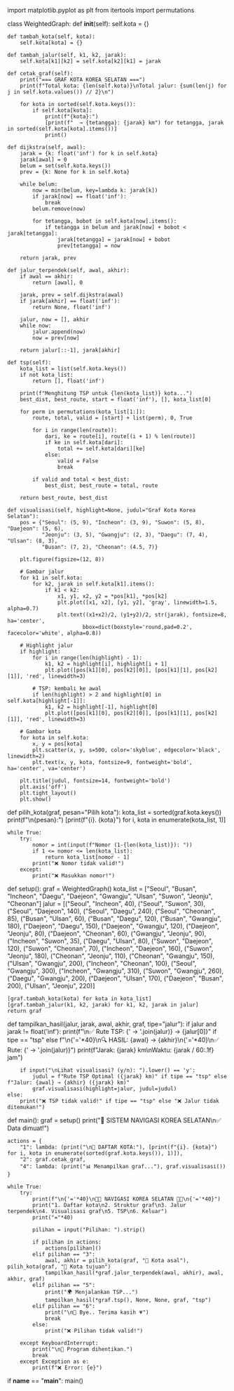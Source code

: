 import matplotlib.pyplot as plt
from itertools import permutations

class WeightedGraph:
    def __init__(self):
        self.kota = {}
    
    def tambah_kota(self, kota):
        self.kota[kota] = {}
    
    def tambah_jalur(self, k1, k2, jarak):
        self.kota[k1][k2] = self.kota[k2][k1] = jarak
    
    def cetak_graf(self):
        print("=== GRAF KOTA KOREA SELATAN ===")
        print(f"Total kota: {len(self.kota)}\nTotal jalur: {sum(len(j) for j in self.kota.values()) // 2}\n")
        
        for kota in sorted(self.kota.keys()):
            if self.kota[kota]:
                print(f"{kota}:")
                [print(f"  → {tetangga}: {jarak} km") for tetangga, jarak in sorted(self.kota[kota].items())]
                print()
    
    def dijkstra(self, awal):
        jarak = {k: float('inf') for k in self.kota}
        jarak[awal] = 0
        belum = set(self.kota.keys())
        prev = {k: None for k in self.kota}
        
        while belum:
            now = min(belum, key=lambda k: jarak[k])
            if jarak[now] == float('inf'):
                break
            belum.remove(now)
            
            for tetangga, bobot in self.kota[now].items():
                if tetangga in belum and jarak[now] + bobot < jarak[tetangga]:
                    jarak[tetangga] = jarak[now] + bobot
                    prev[tetangga] = now
        
        return jarak, prev
    
    def jalur_terpendek(self, awal, akhir):
        if awal == akhir:
            return [awal], 0
        
        jarak, prev = self.dijkstra(awal)
        if jarak[akhir] == float('inf'):
            return None, float('inf')
        
        jalur, now = [], akhir
        while now:
            jalur.append(now)
            now = prev[now]
        
        return jalur[::-1], jarak[akhir]
    
    def tsp(self):
        kota_list = list(self.kota.keys())
        if not kota_list:
            return [], float('inf')
        
        print(f"Menghitung TSP untuk {len(kota_list)} kota...")
        best_dist, best_route, start = float('inf'), [], kota_list[0]
        
        for perm in permutations(kota_list[1:]):
            route, total, valid = [start] + list(perm), 0, True
   
            for i in range(len(route)):
                dari, ke = route[i], route[(i + 1) % len(route)]
                if ke in self.kota[dari]:
                    total += self.kota[dari][ke]
                else:
                    valid = False
                    break
 
            if valid and total < best_dist:
                best_dist, best_route = total, route
        
        return best_route, best_dist
    
    def visualisasi(self, highlight=None, judul="Graf Kota Korea Selatan"):
        pos = {"Seoul": (5, 9), "Incheon": (3, 9), "Suwon": (5, 8), "Daejeon": (5, 6), 
               "Jeonju": (3, 5), "Gwangju": (2, 3), "Daegu": (7, 4), "Ulsan": (8, 3), 
               "Busan": (7, 2), "Cheonan": (4.5, 7)}
        
        plt.figure(figsize=(12, 8))
        
        # Gambar jalur
        for k1 in self.kota:
            for k2, jarak in self.kota[k1].items():
                if k1 < k2:
                    x1, y1, x2, y2 = *pos[k1], *pos[k2]
                    plt.plot([x1, x2], [y1, y2], 'gray', linewidth=1.5, alpha=0.7)
                    plt.text((x1+x2)/2, (y1+y2)/2, str(jarak), fontsize=8, ha='center',
                            bbox=dict(boxstyle='round,pad=0.2', facecolor='white', alpha=0.8))
        
        # Highlight jalur
        if highlight:
            for i in range(len(highlight) - 1):
                k1, k2 = highlight[i], highlight[i + 1]
                plt.plot([pos[k1][0], pos[k2][0]], [pos[k1][1], pos[k2][1]], 'red', linewidth=3)
            
            # TSP: kembali ke awal
            if len(highlight) > 2 and highlight[0] in self.kota[highlight[-1]]:
                k1, k2 = highlight[-1], highlight[0]
                plt.plot([pos[k1][0], pos[k2][0]], [pos[k1][1], pos[k2][1]], 'red', linewidth=3)
        
        # Gambar kota
        for kota in self.kota:
            x, y = pos[kota]
            plt.scatter(x, y, s=500, color='skyblue', edgecolor='black', linewidth=2)
            plt.text(x, y, kota, fontsize=9, fontweight='bold', ha='center', va='center')
        
        plt.title(judul, fontsize=14, fontweight='bold')
        plt.axis('off')
        plt.tight_layout()
        plt.show()

def pilih_kota(graf, pesan="Pilih kota"):
    kota_list = sorted(graf.kota.keys())
    print(f"\n{pesan}:")
    [print(f"{i}. {kota}") for i, kota in enumerate(kota_list, 1)]
    
    while True:
        try:
            nomor = int(input(f"Nomor (1-{len(kota_list)}): "))
            if 1 <= nomor <= len(kota_list):
                return kota_list[nomor - 1]
            print("❌ Nomor tidak valid!")
        except:
            print("❌ Masukkan nomor!")

def setup():
    graf = WeightedGraph()
    kota_list = ["Seoul", "Busan", "Incheon", "Daegu", "Daejeon", "Gwangju", "Ulsan", "Suwon", "Jeonju", "Cheonan"]
    jalur = [("Seoul", "Incheon", 40), ("Seoul", "Suwon", 30), ("Seoul", "Daejeon", 140), ("Seoul", "Daegu", 240), 
             ("Seoul", "Cheonan", 85), ("Busan", "Ulsan", 60), ("Busan", "Daegu", 120), ("Busan", "Gwangju", 180), 
             ("Daejeon", "Daegu", 150), ("Daejeon", "Gwangju", 120), ("Daejeon", "Jeonju", 80), ("Daejeon", "Cheonan", 60),
             ("Gwangju", "Jeonju", 90), ("Incheon", "Suwon", 35), ("Daegu", "Ulsan", 80), ("Suwon", "Daejeon", 120), 
             ("Suwon", "Cheonan", 70), ("Incheon", "Daejeon", 160), ("Suwon", "Jeonju", 180), ("Cheonan", "Jeonju", 110), 
             ("Cheonan", "Gwangju", 150), ("Ulsan", "Gwangju", 200), ("Incheon", "Cheonan", 100), ("Seoul", "Gwangju", 300),
             ("Incheon", "Gwangju", 310), ("Suwon", "Gwangju", 260), ("Daegu", "Gwangju", 200), ("Daejeon", "Ulsan", 170), 
             ("Daejeon", "Busan", 200), ("Ulsan", "Jeonju", 220)]
    
    [graf.tambah_kota(kota) for kota in kota_list]
    [graf.tambah_jalur(k1, k2, jarak) for k1, k2, jarak in jalur]
    return graf

def tampilkan_hasil(jalur, jarak, awal, akhir, graf, tipe="jalur"):
    if jalur and jarak != float('inf'):
        print(f"\n✅ Rute TSP: {' → '.join(jalur)} → {jalur[0]}" if tipe == "tsp" 
              else f"\n{'='*40}\n🔍 HASIL: {awal} → {akhir}\n{'='*40}\n✅ Rute: {' → '.join(jalur)}")
        print(f"Jarak: {jarak} km\nWaktu: {jarak / 60:.1f} jam")
        
        if input("\nLihat visualisasi? (y/n): ").lower() == 'y':
            judul = f"Rute TSP Optimal ({jarak} km)" if tipe == "tsp" else f"Jalur: {awal} → {akhir} ({jarak} km)"
            graf.visualisasi(highlight=jalur, judul=judul)
    else:
        print("❌ TSP tidak valid!" if tipe == "tsp" else "❌ Jalur tidak ditemukan!")

def main():
    graf = setup()
    print("🚗 SISTEM NAVIGASI KOREA SELATAN\n✅ Data dimuat!")
    
    actions = {
        "1": lambda: (print("\n📍 DAFTAR KOTA:"), [print(f"{i}. {kota}") for i, kota in enumerate(sorted(graf.kota.keys()), 1)]),
        "2": graf.cetak_graf,
        "4": lambda: (print("📊 Menampilkan graf..."), graf.visualisasi())
    }
    
    while True:
        try:
            print(f"\n{'='*40}\n🚗💨 NAVIGASI KOREA SELATAN 🚗💨\n{'='*40}")
            print("1. Daftar kota\n2. Struktur graf\n3. Jalur terpendek\n4. Visualisasi graf\n5. TSP\n6. Keluar")
            print("="*40)
            
            pilihan = input("Pilihan: ").strip()
            
            if pilihan in actions:
                actions[pilihan]()
            elif pilihan == "3":
                awal, akhir = pilih_kota(graf, "🚀 Kota asal"), pilih_kota(graf, "🎯 Kota tujuan")
                tampilkan_hasil(*graf.jalur_terpendek(awal, akhir), awal, akhir, graf)
            elif pilihan == "5":
                print("🌍 Menjalankan TSP...")
                tampilkan_hasil(*graf.tsp(), None, None, graf, "tsp")
            elif pilihan == "6":
                print("\n👋 Bye.. Terima kasih 💗")
                break
            else:
                print("❌ Pilihan tidak valid!")
                
        except KeyboardInterrupt:
            print("\n👋 Program dihentikan.")
            break
        except Exception as e:
            print(f"❌ Error: {e}")

if __name__ == "__main__":
    main()
